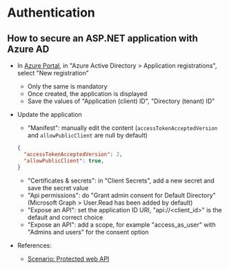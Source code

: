 # Authentication

## How to secure an ASP.NET application with Azure AD

* In [Azure Portal](https://portal.azure.com/), in "Azure Active Directory > Application registrations",
select "New registration"
  * Only the same is mandatory
  * Once created, the application is displayed
  * Save the values of "Application (client) ID", "Directory (tenant) ID"
* Update the application
  * "Manifest": manually edit the content (`accessTokenAcceptedVersion` and `allowPublicClient` are null by default)

  ```json
  {
    "accessTokenAcceptedVersion": 2,
    "allowPublicClient": true,
  }
  ```

  * "Certificates & secrets": in "Client Secrets", add a new secret and save the secret value
  * "Api permissions": do "Grant admin consent for Default Directory" (Microsoft Graph > User.Read has been added by default)
  * "Expose an API": set the application ID URI, "api://<client_id>" is the default and correct choice
  * "Expose an API": add a scope, for example "access_as_user" with "Admins and users" for the consent option

* References:
  * [Scenario: Protected web API](https://docs.microsoft.com/en-us/azure/active-directory/develop/scenario-protected-web-api-overview)
